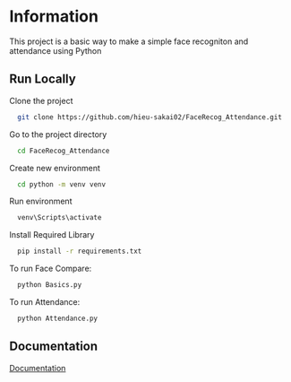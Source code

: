 
# Information

This project is a basic way to make a simple face recogniton and attendance using Python


## Run Locally

Clone the project

```bash
  git clone https://github.com/hieu-sakai02/FaceRecog_Attendance.git
```

Go to the project directory

```bash
  cd FaceRecog_Attendance
```

Create new environment

```bash
  cd python -m venv venv
```

Run environment

```bash
  venv\Scripts\activate
```

Install Required Library

```bash
  pip install -r requirements.txt
```

To run Face Compare:
```bash
  python Basics.py
```

To run Attendance:
```bash
  python Attendance.py
```
## Documentation

[Documentation](https://medium.com/@ageitgey/machine-learning-is-fun-part-4-modern-face-recognition-with-deep-learning-c3cffc121d78)

